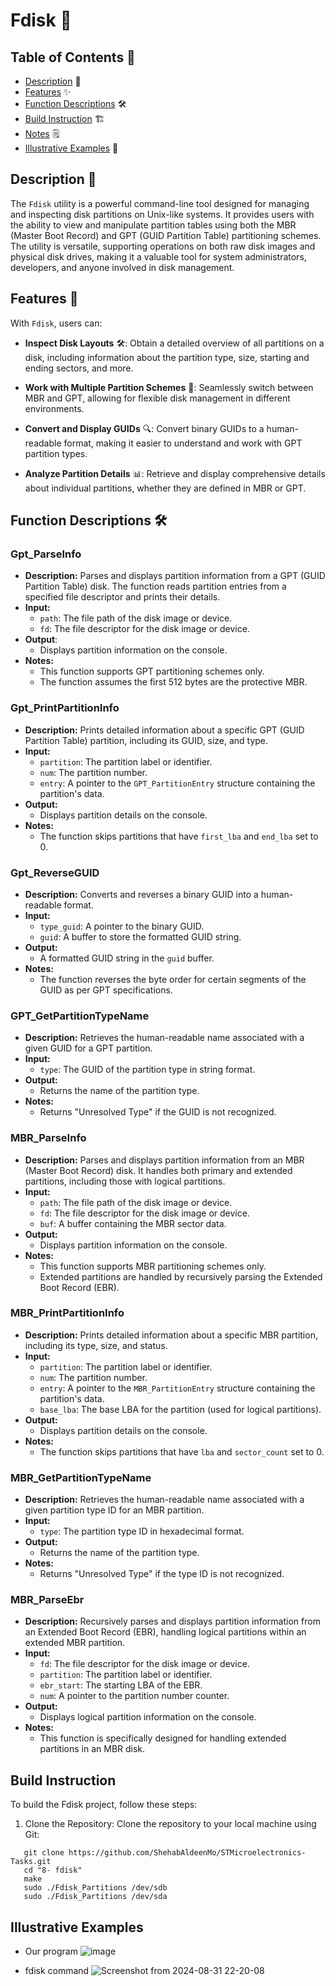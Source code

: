 # Fdisk 💾

## Table of Contents 📑
- [Description](#description) 📝
- [Features](#features) ✨
- [Function Descriptions](#function-descriptions) 🛠️
- [Build Instruction](#build-instruction) 🏗️
- [Notes](#notes) 🗒️
- [Illustrative Examples](#illustrative-examples) 📸

## Description 📝

The `Fdisk` utility is a powerful command-line tool designed for managing and inspecting disk partitions on Unix-like systems. It provides users with the ability to view and manipulate partition tables using both the MBR (Master Boot Record) and GPT (GUID Partition Table) partitioning schemes. The utility is versatile, supporting operations on both raw disk images and physical disk drives, making it a valuable tool for system administrators, developers, and anyone involved in disk management.

## Features 🚀

With `Fdisk`, users can:

+ **Inspect Disk Layouts** 🛠️: Obtain a detailed overview of all partitions on a disk, including information about the partition type, size, starting and ending sectors, and more.

+ **Work with Multiple Partition Schemes** 🔄: Seamlessly switch between MBR and GPT, allowing for flexible disk management in different environments.

+ **Convert and Display GUIDs** 🔍: Convert binary GUIDs to a human-readable format, making it easier to understand and work with GPT partition types.

+ **Analyze Partition Details** 📊: Retrieve and display comprehensive details about individual partitions, whether they are defined in MBR or GPT.

## Function Descriptions 🛠️

### **Gpt_ParseInfo**
  + **Description:** Parses and displays partition information from a GPT (GUID Partition Table) disk. The function reads partition entries from a specified file descriptor and prints their details.
  + **Input:**
    + `path`: The file path of the disk image or device.
    + `fd`: The file descriptor for the disk image or device.
  + **Output**:
      + Displays partition information on the console.
  + **Notes:**
    + This function supports GPT partitioning schemes only.
    + The function assumes the first 512 bytes are the protective MBR.

### **Gpt_PrintPartitionInfo**
  + **Description:** Prints detailed information about a specific GPT (GUID Partition Table) partition, including its GUID, size, and type.
  + **Input:**
    + `partition`: The partition label or identifier.
    + `num`: The partition number.
    + `entry`: A pointer to the `GPT_PartitionEntry` structure containing the partition's data.
  + **Output:**
      + Displays partition details on the console.
  + **Notes:**
    + The function skips partitions that have `first_lba` and `end_lba` set to 0.
      
### **Gpt_ReverseGUID**
  + **Description:** Converts and reverses a binary GUID into a human-readable format.
  + **Input:**
    + `type_guid`: A pointer to the binary GUID.
    + `guid`: A buffer to store the formatted GUID string.
  + **Output:**
      + A formatted GUID string in the `guid` buffer.
  + **Notes:**
    + The function reverses the byte order for certain segments of the GUID as per GPT specifications.

### **GPT_GetPartitionTypeName**
  + **Description:** Retrieves the human-readable name associated with a given GUID for a GPT partition.
  + **Input:**
    + `type`: The GUID of the partition type in string format.
  + **Output:**
      + Returns the name of the partition type.
  + **Notes:**
    + Returns "Unresolved Type" if the GUID is not recognized.

### **MBR_ParseInfo**
  + **Description:** Parses and displays partition information from an MBR (Master Boot Record) disk. It handles both primary and extended partitions, including those with logical partitions.
  + **Input:**
    + `path`: The file path of the disk image or device.
    + `fd`: The file descriptor for the disk image or device.
    + `buf`: A buffer containing the MBR sector data.
  + **Output:**
      + Displays partition information on the console.
  + **Notes:**
    + This function supports MBR partitioning schemes only.
    + Extended partitions are handled by recursively parsing the Extended Boot Record (EBR).

### **MBR_PrintPartitionInfo**
  + **Description:** Prints detailed information about a specific MBR partition, including its type, size, and status.
  + **Input:**
    + `partition`: The partition label or identifier.
    + `num`: The partition number.
    + `entry`: A pointer to the `MBR_PartitionEntry` structure containing the partition's data.
    + `base_lba`: The base LBA for the partition (used for logical partitions).
  + **Output:**
      + Displays partition details on the console.
  + **Notes:**
    + The function skips partitions that have `lba` and `sector_count` set to 0.

### **MBR_GetPartitionTypeName**
  + **Description:** Retrieves the human-readable name associated with a given partition type ID for an MBR partition.
  + **Input:**
    + `type`: The partition type ID in hexadecimal format.
  + **Output:**
      + Returns the name of the partition type.
  + **Notes:**
    + Returns "Unresolved Type" if the type ID is not recognized.

### **MBR_ParseEbr**
  + **Description:** Recursively parses and displays partition information from an Extended Boot Record (EBR), handling logical partitions within an extended MBR partition.
  + **Input:**
    + `fd`: The file descriptor for the disk image or device.
    + `partition`: The partition label or identifier.
    + `ebr_start`: The starting LBA of the EBR.
    + `num`: A pointer to the partition number counter.
  + **Output:**
      + Displays logical partition information on the console.
  + **Notes:**
    + This function is specifically designed for handling extended partitions in an MBR disk.

## Build Instruction

To build the Fdisk project, follow these steps:

1. Clone the Repository:
   Clone the repository to your local machine using Git:
```
   git clone https://github.com/ShehabAldeenMo/STMicroelectronics-Tasks.git
   cd "8- fdisk"
   make
   sudo ./Fdisk_Partitions /dev/sdb
   sudo ./Fdisk_Partitions /dev/sda
```

## Illustrative Examples
+ Our program
![image](https://github.com/user-attachments/assets/ea58171e-470e-47ac-9472-56993cfba167)

+ fdisk command
![Screenshot from 2024-08-31 22-20-08](https://github.com/user-attachments/assets/4b8c0392-21a7-4d0d-af61-efa2fdb00a52)
